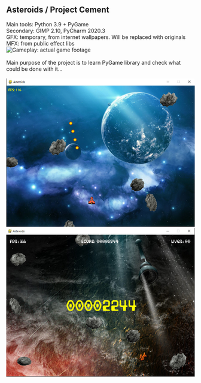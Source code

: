 ## Asteroids / Project Cement<br />

Main tools: Python 3.9 + PyGame<br />
Secondary: GIMP 2.10, PyCharm 2020.3<br />
GFX: temporary, from internet wallpapers. Will be replaced with originals<br />
MFX: from public effect libs<br />
![Gameplay: actual game footage](https://youtu.be/qV_ZMx6BCmA)<br />
<br />
Main purpose of the project is to learn PyGame library and check what could be done with it...<br />
<br />
![alt text](https://github.com/alchy/Asteroids/blob/master/images/screenshots/ingame_1.jpg)
<br />
![alt text](https://github.com/alchy/Asteroids/blob/master/images/screenshots/ingame_2.jpg)
